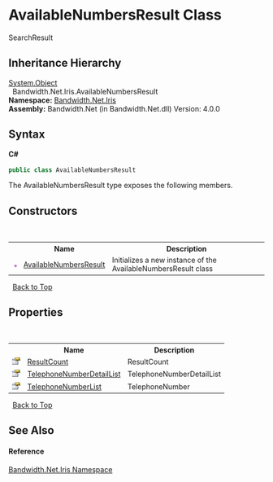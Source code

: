 ﻿# AvailableNumbersResult Class
 

SearchResult


## Inheritance Hierarchy
<a href="http://msdn2.microsoft.com/en-us/library/e5kfa45b" target="_blank">System.Object</a><br />&nbsp;&nbsp;Bandwidth.Net.Iris.AvailableNumbersResult<br />
**Namespace:**&nbsp;<a href ="N_Bandwidth_Net_Iris.md">Bandwidth.Net.Iris</a><br />**Assembly:**&nbsp;Bandwidth.Net (in Bandwidth.Net.dll) Version: 4.0.0

## Syntax

**C#**<br />
``` C#
public class AvailableNumbersResult
```

The AvailableNumbersResult type exposes the following members.


## Constructors
&nbsp;<table><tr><th></th><th>Name</th><th>Description</th></tr><tr><td>![Public method](media/pubmethod.gif "Public method")</td><td><a href ="M_Bandwidth_Net_Iris_AvailableNumbersResult__ctor.md">AvailableNumbersResult</a></td><td>
Initializes a new instance of the AvailableNumbersResult class</td></tr></table>&nbsp;
<a href="#availablenumbersresult-class">Back to Top</a>

## Properties
&nbsp;<table><tr><th></th><th>Name</th><th>Description</th></tr><tr><td>![Public property](media/pubproperty.gif "Public property")</td><td><a href ="P_Bandwidth_Net_Iris_AvailableNumbersResult_ResultCount.md">ResultCount</a></td><td>
ResultCount</td></tr><tr><td>![Public property](media/pubproperty.gif "Public property")</td><td><a href ="P_Bandwidth_Net_Iris_AvailableNumbersResult_TelephoneNumberDetailList.md">TelephoneNumberDetailList</a></td><td>
TelephoneNumberDetailList</td></tr><tr><td>![Public property](media/pubproperty.gif "Public property")</td><td><a href ="P_Bandwidth_Net_Iris_AvailableNumbersResult_TelephoneNumberList.md">TelephoneNumberList</a></td><td>
TelephoneNumber</td></tr></table>&nbsp;
<a href="#availablenumbersresult-class">Back to Top</a>

## See Also


#### Reference
<a href ="N_Bandwidth_Net_Iris.md">Bandwidth.Net.Iris Namespace</a><br />